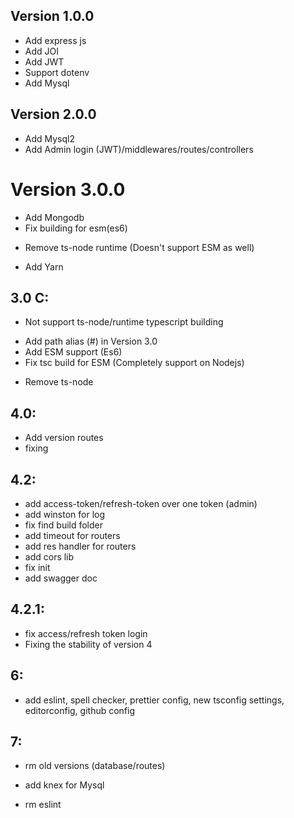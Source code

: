 ## Version 1.0.0

- Add express js
- Add JOI
- Add JWT
- Support dotenv
- Add Mysql

## Version 2.0.0

- Add Mysql2
- Add Admin login (JWT)/middlewares/routes/controllers

# Version 3.0.0

- Add Mongodb
- Fix building for esm(es6)

* Remove ts-node runtime (Doesn't support ESM as well)

- Add Yarn

## 3.0 C:

- Not support ts-node/runtime typescript building

* Add path alias (#) in Version 3.0
* Add ESM support (Es6)
* Fix tsc build for ESM (Completely support on Nodejs)

- Remove ts-node

## 4.0:

- Add version routes
- fixing

## 4.2:

- add access-token/refresh-token over one token (admin)
- add winston for log
- fix find build folder
- add timeout for routers
- add res handler for routers
- add cors lib
- fix init
- add swagger doc

## 4.2.1:

- fix access/refresh token login
- Fixing the stability of version 4

## 6:

- add eslint, spell checker, prettier config, new tsconfig settings, editorconfig, github config

## 7:

- rm old versions (database/routes)

- add knex for Mysql
- rm eslint
